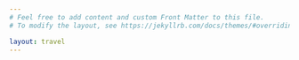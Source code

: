```yaml
---
# Feel free to add content and custom Front Matter to this file.
# To modify the layout, see https://jekyllrb.com/docs/themes/#overriding-theme-defaults

layout: travel
---
```

